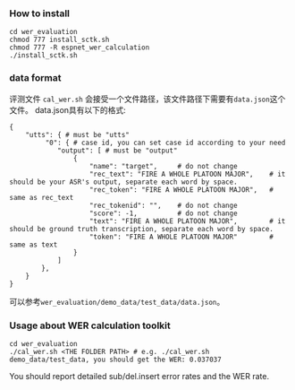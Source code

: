 ### How to install
``` shell
cd wer_evaluation
chmod 777 install_sctk.sh
chmod 777 -R espnet_wer_calculation
./install_sctk.sh
```

### data format
评测文件 ``cal_wer.sh`` 会接受一个文件路径，该文件路径下需要有``data.json``这个文件。
data.json具有以下的格式:
```
{
    "utts": { # must be "utts"
         "0": { # case id, you can set case id according to your need
            "output": [ # must be "output"
                {
                    "name": "target",     # do not change
                    "rec_text": "FIRE A WHOLE PLATOON MAJOR",    # it should be your ASR's output, separate each word by space.
                    "rec_token": "FIRE A WHOLE PLATOON MAJOR",   # same as rec_text
                    "rec_tokenid": "",    # do not change
                    "score": -1,          # do not change
                    "text": "FIRE A WHOLE PLATOON MAJOR",        # it should be ground truth transcription, separate each word by space.
                    "token": "FIRE A WHOLE PLATOON MAJOR"        # same as text
                }
            ]
        },
    }
}
```
可以参考``wer_evaluation/demo_data/test_data/data.json``。



### Usage about WER calculation toolkit
``` shell
cd wer_evaluation
./cal_wer.sh <THE FOLDER PATH> # e.g. ./cal_wer.sh demo_data/test_data, you should get the WER: 0.037037
```

You should report detailed sub/del.insert error rates and the WER rate.
